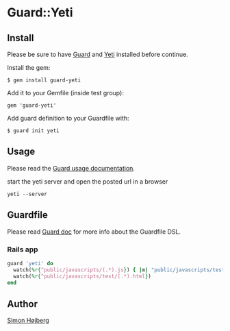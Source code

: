 # Guard::Yeti

## Install

Please be sure to have [Guard](https://github.com/guard/guard) and [Yeti](http://yuilibrary.com/projects/yeti/) installed before continue.

Install the gem:

    $ gem install guard-yeti

Add it to your Gemfile (inside test group):

    gem 'guard-yeti'

Add guard definition to your Guardfile with:

    $ guard init yeti

## Usage

Please read the [Guard usage documentation](https://github.com/guard/guard#readme).

start the yeti server and open the posted url in a browser


```
yeti --server
```

## Guardfile

Please read [Guard doc](https://github.com/guard/guard#readme) for more info about the Guardfile DSL.

### Rails app

``` ruby
guard 'yeti' do
  watch(%r{^public/javascripts/(.*).js}) { |m| "public/javascripts/test/#{m[1]}_test.html" }
  watch(%r{^public/javascripts/test/(.*).html}) 
end
```
## Author

[Simon Højberg](http://twitter.com/shojberg)
